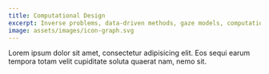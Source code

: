 ```yaml
---
title: Computational Design
excerpt: Inverse problems, data-driven methods, gaze models, computational photography, multimodal learning
image: assets/images/icon-graph.svg
---
```


Lorem ipsum dolor sit amet, consectetur adipisicing elit. Eos sequi earum tempora totam velit cupiditate soluta quaerat nam, nemo sit.